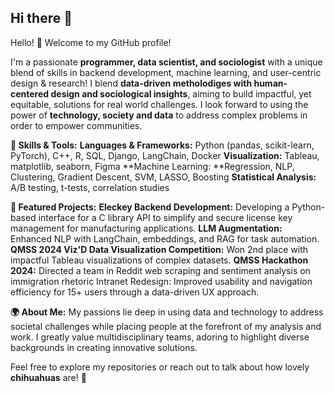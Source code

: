 ## Hi there 👋

Hello! 👋  Welcome to my GitHub profile!


I'm a passionate **programmer, data scientist, and sociologist** with a unique blend of skills in backend development, machine learning, and user-centric design & research! I blend **data-driven metholodiges with human-centered design and sociological insights**, aiming to build impactful, yet equitable, solutions for real world challenges. I look forward to using the power of **technology, society and data** to address complex problems in order to empower communities.


**🔧 Skills & Tools:**
**Languages & Frameworks:** Python (pandas, scikit-learn, PyTorch), C++, R, SQL, Django, LangChain, Docker
**Visualization:** Tableau, matplotlib, seaborn, Figma
**Machine Learning: **Regression, NLP, Clustering, Gradient Descent, SVM, LASSO, Boosting
**Statistical Analysis:** A/B testing, t-tests, correlation studies


**🌟 Featured Projects:**
**Eleckey Backend Development:** Developing a Python-based interface for a C library API to simplify and secure license key management for manufacturing applications.
**LLM Augmentation:** Enhanced NLP with LangChain, embeddings, and RAG for task automation.
**QMSS 2024 Viz'D Data Visualization Competition:** Won 2nd place with impactful Tableau visualizations of complex datasets.
**QMSS Hackathon 2024:** Directed a team in Reddit web scraping and sentiment analysis on immigration rhetoric
Intranet Redesign: Improved usability and navigation efficiency for 15+ users through a data-driven UX approach.


**🌍 About Me:**
My passions lie deep in using data and technology to address societal challenges while placing people at the forefront of my analysis and work. I greatly value multidisciplinary teams, adoring to highlight diverse backgrounds in creating innovative solutions.


Feel free to explore my repositories or reach out to talk about how lovely **chihuahuas** are! 🐶


<!--
**goaileen/goaileen** is a ✨ _special_ ✨ repository because its `README.md` (this file) appears on your GitHub profile.

Here are some ideas to get you started:

- 🔭 I’m currently working on ...
- 🌱 I’m currently learning ...
- 👯 I’m looking to collaborate on ...
- 🤔 I’m looking for help with ...
- 💬 Ask me about ...
- 📫 How to reach me: ...
- 😄 Pronouns: ...
- ⚡ Fun fact: ...
-->
